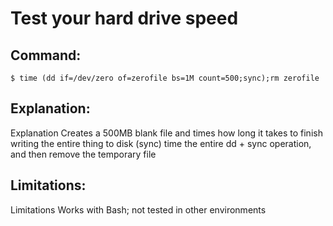 # Test your hard drive speed

## Command:
```
$ time (dd if=/dev/zero of=zerofile bs=1M count=500;sync);rm zerofile
```

## Explanation:
Explanation
Creates a 500MB blank file and times how long it takes to finish writing the entire thing to disk (sync)
time the entire dd + sync operation, and then remove the temporary file

## Limitations:
Limitations
Works with Bash; not tested in other environments

